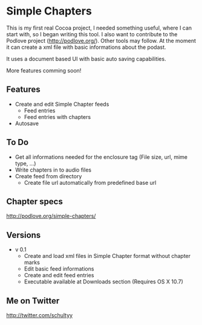 # Simple Chapters

This is my first real Cocoa project, I needed something useful, where I can start with, so I began writing
this tool. I also want to contribute to the Podlove project (http://podlove.org/). Other tools may follow.
At the moment it can create a xml file with basic informations about the podast.

It uses a document based UI with basic auto saving capabilities.

More features comming soon!

## Features

* Create and edit Simple Chapter feeds
	* Feed entries
	* Feed entries with chapters
* Autosave

## To Do

* Get all informations needed for the enclosure tag (File size, url, mime type, …)
* Write chapters in to audio files
* Create feed from directory
	* Create file url automatically from predefined base url

## Chapter specs

http://podlove.org/simple-chapters/

## Versions

* v 0.1
  * Create and load xml files in Simple Chapter format without chapter marks
  * Edit basic feed informations
  * Create and edit feed entries
  * Executable available at Downloads section (Requires OS X 10.7)

## Me on Twitter

http://twitter.com/schultyy